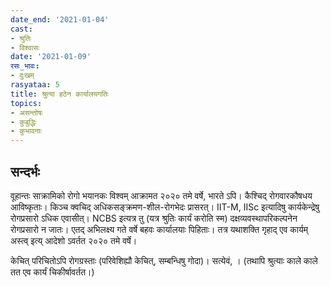```yaml
---
date_end: '2021-01-04'
cast:
- श्रुतिः
- विश्वासः
date: '2021-01-09'
रसः_भावः:
- दुःखम्
rasyataa: 5
title: श्रुत्या हठेन कार्यालयगतिः
topics:
- असन्तोषः
- कुबुद्धिः
- कुभावनाः
---
```


## सन्दर्भः
वूहान्तः साक्रामिको रोगो भयानकः विश्वम् आक्रामत २०२० तमे वर्षे, भारते ऽपि। कैश्चिद् रोगवारकौषधय आविष्कृताः। किञ्च क्वचिद् अधिकसङ्क्रमण-शील-रोगभेदः प्रासरत्। IIT-M, IISc इत्यादिषु कार्यकेन्द्रेषु रोगप्रसारो ऽधिक एवासीत्। NCBS इत्यत्र तु (यत्र श्रुतिः कार्यं करोति स्म) दक्षव्यवस्थापरिकल्पनेन रोगप्रसारो न जातः। एतद् अभिलक्ष्य गते वर्षे बहवः कार्यालयाः पिहिताः। तत्र यथाशक्ति गृहाद् एव कार्यम् अस्त्व् इत्य् आदेशो ऽवर्तत २०२० तमे वर्षे।

केचित् परिचितोऽपि रोगग्रस्ताः (परिवेशिह्यौ केचित्, सम्बन्धिषु गोदा)। सत्येवं, । (तथापि श्रुत्याः काले काले तत एव कार्यं चिकीर्षावर्तत।)
